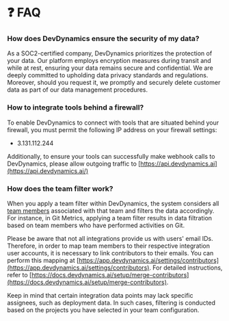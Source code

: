 # ❓ FAQ



### How does DevDynamics ensure the security of my data?

As a SOC2-certified company, DevDynamics prioritizes the protection of your data. Our platform employs encryption measures during transit and while at rest, ensuring your data remains secure and confidential. We are deeply committed to upholding data privacy standards and regulations. Moreover, should you request it, we promptly and securely delete customer data as part of our data management procedures.

### How to integrate tools behind a firewall?

To enable DevDynamics to connect with tools that are situated behind your firewall, you must permit the following IP address on your firewall settings:&#x20;

* 3.131.112.244

Additionally, to ensure your tools can successfully make webhook calls to DevDynamics, please allow outgoing traffic to [https://api.devdynamics.ai](https://api.devdynamics.ai/)

### How does the team filter work?

When you apply a team filter within DevDynamics, the system considers all [team members](../setup/manage-teams.md) associated with that team and filters the data accordingly. For instance, in Git Metrics, applying a team filter results in data filtration based on team members who have performed activities on Git.

Please be aware that not all integrations provide us with users' email IDs. Therefore, in order to map team members to their respective integration user accounts, it is necessary to link contributors to their emails. You can perform this mapping at [https://app.devdynamics.ai/settings/contributors](https://app.devdynamics.ai/settings/contributors). For detailed instructions, refer to [https://docs.devdynamics.ai/setup/merge-contributors](https://docs.devdynamics.ai/setup/merge-contributors).

Keep in mind that certain integration data points may lack specific assignees, such as deployment data. In such cases, filtering is conducted based on the projects you have selected in your team configuration.

###





